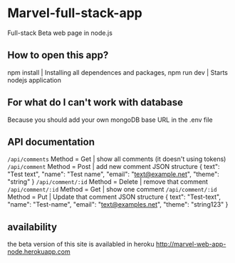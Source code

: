 # Marvel-full-stack-app
Full-stack Beta web page in node.js

## How to open this app?
npm install | Installing all dependences and packages,
npm run dev | Starts nodejs application

## For what do I can't work with database
Because you should add your own mongoDB base URL in the .env file

## API documentation
`/api/comments` Method = Get | show all comments (it doesn't using tokens)
`/api/comment`  Method = Post | add new comment 
   JSON structure
   {
      text": "Test text",
      "name": "Test name", 
      "email": "text@example.net", 
      "theme": "string"
   } 
`/api/comment/:id` Method = Delete | remove that comment
`/api/comment/:id` Method = Get | show one comment
`/api/comment/:id` Method = Put | Update that comment
   JSON structure
   {
      text": "Test-text",
      "name": "Test-name", 
      "email": "text@examples.net", 
      "theme": "string123"
   }

## availability
the beta version of this site is availabled in heroku
http://marvel-web-app-node.herokuapp.com
